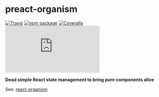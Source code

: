 # preact-organism

[![Travis][build-badge]][build]
[![npm package][npm-badge]][npm]
[![Coveralls][coveralls-badge]][coveralls]
![](http://img.badgesize.io/https://unpkg.com/preact-organism/umd/preact-organism.min.js?compression=gzip&style=flat-square)

**Dead simple React state management to bring pure components alive**

See: [react-organism](https://github.com/RoyalIcing/react-organism)

[build-badge]: https://img.shields.io/travis/RoyalIcing/preact-organism.png?style=flat-square
[build]: https://travis-ci.org/RoyalIcing/preact-organism

[npm-badge]: https://img.shields.io/npm/v/preact-organism.png?style=flat-square
[npm]: https://www.npmjs.org/package/preact-organism

[coveralls-badge]: https://img.shields.io/coveralls/RoyalIcing/preact-organism/master.png?style=flat-square
[coveralls]: https://coveralls.io/github/RoyalIcing/preact-organism
